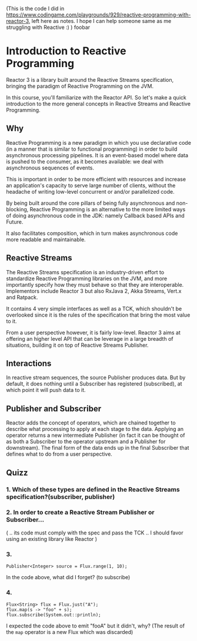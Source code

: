 (This is the code I did in https://www.codingame.com/playgrounds/929/reactive-programming-with-reactor-3, left here as notes. I hope I can help someone same as me struggling with Reactive :) )
foobar

# Introduction to Reactive Programming
Reactor 3 is a library built around the Reactive Streams specification, bringing the paradigm of Reactive Programming on the JVM.

In this course, you'll familiarize with the Reactor API. So let's make a quick introduction to the more general concepts in Reactive Streams and Reactive Programming.

## Why
Reactive Programming is a new paradigm in which you use declarative code (in a manner that is similar to functional programming) in order to build asynchronous processing pipelines. It is an event-based model where data is pushed to the consumer, as it becomes available: we deal with asynchronous sequences of events.

This is important in order to be more efficient with resources and increase an application's capacity to serve large number of clients, without the headache of writing low-level concurrent or and/or parallelized code.

By being built around the core pillars of being fully asynchronous and non-blocking, Reactive Programming is an alternative to the more limited ways of doing asynchronous code in the JDK: namely Callback based APIs and Future.

It also facilitates composition, which in turn makes asynchronous code more readable and maintainable.

## Reactive Streams
The Reactive Streams specification is an industry-driven effort to standardize Reactive Programming libraries on the JVM, and more importantly specify how they must behave so that they are interoperable. Implementors include Reactor 3 but also RxJava 2, Akka Streams, Vert.x and Ratpack.

It contains 4 very simple interfaces as well as a TCK, which shouldn't be overlooked since it is the rules of the specification that bring the most value to it.

From a user perspective however, it is fairly low-level. Reactor 3 aims at offering an higher level API that can be leverage in a large breadth of situations, building it on top of Reactive Streams Publisher.

## Interactions
In reactive stream sequences, the source Publisher produces data. But by default, it does nothing until a Subscriber has registered (subscribed), at which point it will push data to it.

## Publisher and Subscriber

Reactor adds the concept of operators, which are chained together to describe what processing to apply at each stage to the data. Applying an operator returns a new intermediate Publisher (in fact it can be thought of as both a Subscriber to the operator upstream and a Publisher for downstream). The final form of the data ends up in the final Subscriber that defines what to do from a user perspective.

## Quizz
### 1. Which of these types are defined in the Reactive Streams specification?(subscriber, publisher)

### 2. In order to create a Reactive Stream Publisher or Subscriber...
(
.. its code must comply with the spec and pass the TCK
.. I should favor using an existing library like Reactor
)

### 3. 
```
Publisher<Integer> source = Flux.range(1, 10);
```
In the code above, what did I forget?
(to subscribe)


### 4. 
```
Flux<String> flux = Flux.just("A");
flux.map(s -> "foo" + s);
flux.subscribe(System.out::println);
```
I expected the code above to emit "fooA" but it didn't, why?
(The result of the `map` operator is a new Flux which was discarded)
